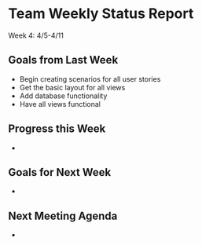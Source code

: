 # Team Weekly Status Report

Week 4: 4/5-4/11

## Goals from Last Week

* Begin creating scenarios for all user stories
* Get the basic layout for all views
* Add database functionality
* Have all views functional

## Progress this Week

* 

## Goals for Next Week

* 

## Next Meeting Agenda

* 
